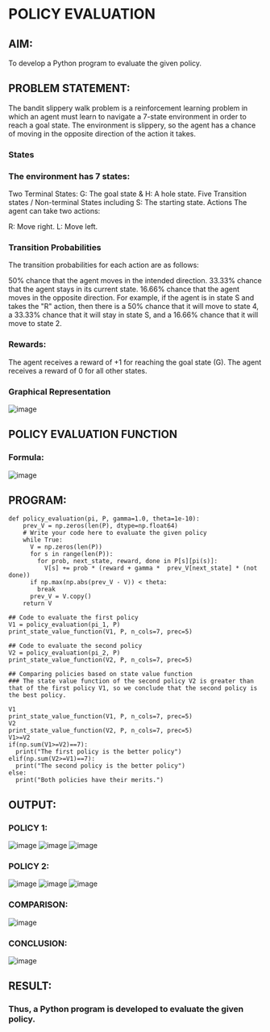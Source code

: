 # POLICY EVALUATION

## AIM:
To develop a Python program to evaluate the given policy.
## PROBLEM STATEMENT:
The bandit slippery walk problem is a reinforcement learning problem in which an agent must learn to navigate a 7-state environment in order to reach a goal state. The environment is slippery, so the agent has a chance of moving in the opposite direction of the action it takes.

### States
### The environment has 7 states:
Two Terminal States: G: The goal state & H: A hole state.
Five Transition states / Non-terminal States including S: The starting state.
Actions
The agent can take two actions:

R: Move right.
L: Move left.
### Transition Probabilities
The transition probabilities for each action are as follows:

50% chance that the agent moves in the intended direction.
33.33% chance that the agent stays in its current state.
16.66% chance that the agent moves in the opposite direction.
For example, if the agent is in state S and takes the "R" action, then there is a 50% chance that it will move to state 4, a 33.33% chance that it will stay in state S, and a 16.66% chance that it will move to state 2.

### Rewards:
The agent receives a reward of +1 for reaching the goal state (G). The agent receives a reward of 0 for all other states.

### Graphical Representation
![image](https://github.com/gpavithra673/rl-policy-evaluation/assets/93427264/d77c8d45-e3d2-46cb-b17b-37dbaf294636)

## POLICY EVALUATION FUNCTION
### Formula:
![image](https://github.com/gpavithra673/rl-policy-evaluation/assets/93427264/ac0a94b9-3cf8-42c0-a8ea-33a01d6192af)
## PROGRAM:
```
def policy_evaluation(pi, P, gamma=1.0, theta=1e-10):
    prev_V = np.zeros(len(P), dtype=np.float64)
    # Write your code here to evaluate the given policy
    while True:
      V = np.zeros(len(P))
      for s in range(len(P)):
        for prob, next_state, reward, done in P[s][pi(s)]:
          V[s] += prob * (reward + gamma *  prev_V[next_state] * (not done))
      if np.max(np.abs(prev_V - V)) < theta:
        break
      prev_V = V.copy()
    return V

## Code to evaluate the first policy
V1 = policy_evaluation(pi_1, P)
print_state_value_function(V1, P, n_cols=7, prec=5)

## Code to evaluate the second policy
V2 = policy_evaluation(pi_2, P)
print_state_value_function(V2, P, n_cols=7, prec=5)

## Comparing policies based on state value function
### The state value function of the second policy V2 is greater than that of the first policy V1, so we conclude that the second policy is the best policy.

V1
print_state_value_function(V1, P, n_cols=7, prec=5)
V2
print_state_value_function(V2, P, n_cols=7, prec=5)
V1>=V2
if(np.sum(V1>=V2)==7):
  print("The first policy is the better policy")
elif(np.sum(V2>=V1)==7):
  print("The second policy is the better policy")
else:
  print("Both policies have their merits.")
```
## OUTPUT:
### POLICY 1:
![image](https://github.com/gpavithra673/rl-policy-evaluation/assets/93427264/388c1557-8e6d-49a1-8a6e-1743ad60b225)
![image](https://github.com/gpavithra673/rl-policy-evaluation/assets/93427264/2227af81-dfaf-4554-9a41-8422d83c2de1)
![image](https://github.com/gpavithra673/rl-policy-evaluation/assets/93427264/f1a0dc14-1627-453a-a1d8-1ce0c74727b0)

### POLICY 2:
![image](https://github.com/gpavithra673/rl-policy-evaluation/assets/93427264/1f01dc55-0361-4686-9c26-9132d3285f0d)
![image](https://github.com/gpavithra673/rl-policy-evaluation/assets/93427264/162e1abb-6d7d-4ca4-a5bc-4e5657f1aa79)
![image](https://github.com/gpavithra673/rl-policy-evaluation/assets/93427264/e039060b-0e8a-4858-a0c6-49ac545819c2)

### COMPARISON:
![image](https://github.com/gpavithra673/rl-policy-evaluation/assets/93427264/8dd67c2c-7fab-4c9a-b81e-cecf18f7c6c9)

### CONCLUSION:
![image](https://github.com/gpavithra673/rl-policy-evaluation/assets/93427264/85b29801-71e6-4bf3-8c39-a55b33a1fd34)

## RESULT:
### Thus, a Python program is developed to evaluate the given policy.

